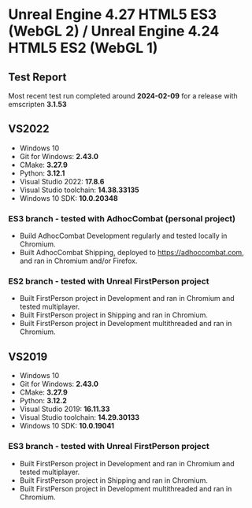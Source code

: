 # Unreal Engine 4.27 HTML5 ES3 (WebGL 2) / Unreal Engine 4.24 HTML5 ES2 (WebGL 1)

## Test Report

Most recent test run completed around **2024-02-09** for a release with emscripten **3.1.53**

## VS2022

- Windows 10
- Git for Windows: **2.43.0**
- CMake: **3.27.9**
- Python: **3.12.1**
- Visual Studio 2022: **17.8.6**
- Visual Studio toolchain: **14.38.33135**
- Windows 10 SDK: **10.0.20348**

### ES3 branch - tested with AdhocCombat (personal project)

- Build AdhocCombat Development regularly and tested locally in Chromium.
- Built AdhocCombat Shipping, deployed to https://adhoccombat.com, and ran in Chromium and/or Firefox.

### ES2 branch - tested with Unreal FirstPerson project

- Built FirstPerson project in Development and ran in Chromium and tested multiplayer. 
- Built FirstPerson project in Shipping and ran in Chromium.
- Built FirstPerson project in Development multithreaded and ran in Chromium.

## VS2019

- Windows 10
- Git for Windows: **2.43.0**
- CMake: **3.27.9**
- Python: **3.12.2**
- Visual Studio 2019: **16.11.33**
- Visual Studio toolchain: **14.29.30133**
- Windows 10 SDK: **10.0.19041**

### ES3 branch - tested with Unreal FirstPerson project

- Built FirstPerson project in Development and ran in Chromium and tested multiplayer. 
- Built FirstPerson project in Shipping and ran in Chromium.
- Built FirstPerson project in Development multithreaded and ran in Chromium.